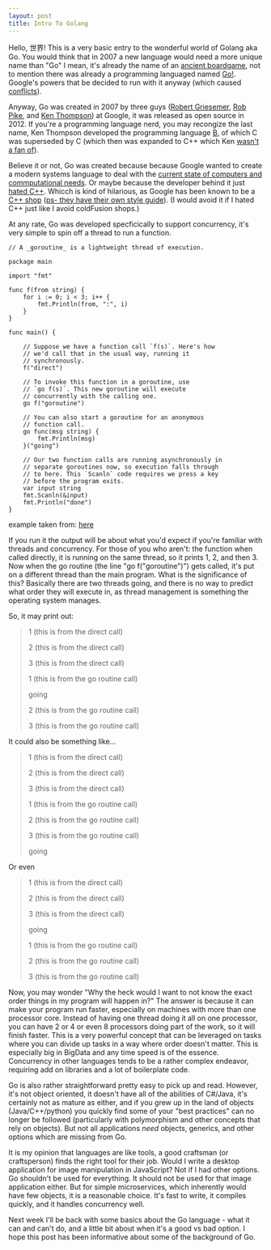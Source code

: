 ```yaml
---
layout: post
title: Intro To Golang
---
```


Hello, 世界! This is a very basic entry to the wonderful world of Golang aka Go. You would think that in 2007 a new language would need a more unique name than "Go" I mean, it's already the name of an [ancient boardgame](https://en.wikipedia.org/wiki/Go_(game)), not to mention there was already a programming languaged named [Go!](https://en.wikipedia.org/wiki/Go!_(programming_language)).  Google's powers that be decided to run with it anyway (which caused [conflicts](https://en.wikipedia.org/wiki/Go!_(programming_language)#Conflict_with_Google)).


Anyway, Go was created in 2007 by three guys ([Robert Griesemer](https://github.com/griesemer), [Rob Pike](https://github.com/robpike), and [Ken Thompson](https://github.com/ken)) at Google, it was released as open source in 2012. If you're a programming language nerd, you may recongize the last name, Ken Thompson developed the programming language [B](https://en.wikipedia.org/wiki/B_(programming_language)), of which C was superseded by C (which then was expanded to C++ which Ken [wasn't a fan of](https://gigamonkeys.wordpress.com/2009/10/16/coders-c-plus-plus/)). 


Believe it or not, Go was created because because Google wanted to create a modern systems language to deal with the [current state of computers and commputational needs](https://golang.org/doc/faq#What_is_the_purpose_of_the_project). Or maybe because the developer behind it just [hated C++](https://en.wikiquote.org/wiki/Ken_Thompson#.22Interview_with_Ken_Thompson.22.2C_2011). Whicch is kind of hilarious, as Google has been known to be a [C++ shop](https://www.quora.com/Which-programming-languages-does-Google-use-internally) ([ps- they have their own style guide](https://google.github.io/styleguide/cppguide.html)). (I would avoid it if I hated C++ just like I avoid coldFusion shops.)


At any rate, Go was developed specficically to support concurrency, it's very simple to spin off a thread to run a function.

```golang
// A _goroutine_ is a lightweight thread of execution.

package main

import "fmt"

func f(from string) {
    for i := 0; i < 3; i++ {
        fmt.Println(from, ":", i)
    }
}

func main() {

    // Suppose we have a function call `f(s)`. Here's how
    // we'd call that in the usual way, running it
    // synchronously.
    f("direct")

    // To invoke this function in a goroutine, use
    // `go f(s)`. This new goroutine will execute
    // concurrently with the calling one.
    go f("goroutine")

    // You can also start a goroutine for an anonymous
    // function call.
    go func(msg string) {
        fmt.Println(msg)
    }("going")

    // Our two function calls are running asynchronously in
    // separate goroutines now, so execution falls through
    // to here. This `Scanln` code requires we press a key
    // before the program exits.
    var input string
    fmt.Scanln(&input)
    fmt.Println("done")
}

```
example taken from: [here](https://gobyexample.com/goroutines)


If you run it the output will be about what you'd expect if you're familiar with threads and concurrency. For those of you who aren't: the function when called directly, it is running on the same thread, so it prints 1, 2, and then 3. Now when the go routine (the line "go f("goroutine")") gets called, it's put on a different thread than the main program. What is the significance of this? Basically there are two threads going, and there is no way to predict what order they will execute in, as thread management is something the operating system manages.

So, it may print out:


>1 (this is from the direct call)
>
>2 (this is from the direct call)
>
>3 (this is from the direct call)
>
>1 (this is from the go routine call)
>
>going
>
>2 (this is from the go routine call)
>
>3 (this is from the go routine call)


It could also be something like...


>1 (this is from the direct call)
>
>2 (this is from the direct call)
>
>3 (this is from the direct call)
>
>1 (this is from the go routine call)
>
>2 (this is from the go routine call)
>
>3 (this is from the go routine call)
>
>going


Or even


>1 (this is from the direct call)
>
>2 (this is from the direct call)
>
>3 (this is from the direct call)
>
>going
>
>1 (this is from the go routine call)
>
>2 (this is from the go routine call)
>
>3 (this is from the go routine call)


Now, you may wonder "Why the heck would I want to not know the exact order things in my program will happen in?" The answer is because it can make your program run faster, especially on machines with more than one processor core. Instead of having one thread doing it all on one processor, you can have 2 or 4 or even 8 processors doing part of the work, so it will finish faster. This is a very powerful concept that can be leveraged on tasks where you can divide up tasks in a way where order doesn't matter. This is especially big in BigData and any time speed is of the essence. Concurrency in other languages tends to be a rather complex endeavor, requiring add on libraries and a lot of boilerplate code. 


Go is also rather straightforward pretty easy to pick up and read. However, it's not object oriented, it doesn't have all of the abilities of C#/Java, it's certainly not as mature as either, and if you grew up in the land of objects (Java/C++/python) you quickly find some of your "best practices" can no longer be followed (particularly with polymorphism and other concepts that rely on objects). But not all applications *need* objects, generics, and other options which are missing from Go. 


It is my opinion that languages are like tools, a good craftsman (or craftsperson) finds the right tool for their job. Would I write a desktop application for image manipulation in JavaScript? Not if I had other options. Go shouldn't be used for everything. It should not be used for that image application either. But for simple microservices, which inherently would have few objects, it is a reasonable choice. It's fast to write, it compiles quickly, and it handles concurrency well. 


Next week I'll be back with some basics about the Go language - what it can and can't do, and a little bit about when it's a good vs bad option. I hope this post has been informative about some of the background of Go. 
